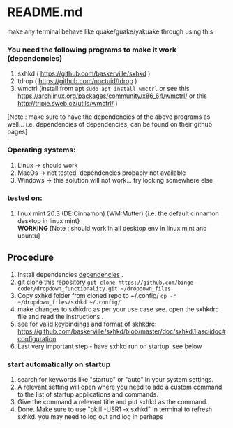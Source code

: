 # README.md
make any terminal behave like quake/guake/yakuake through using this


### <a name="dependencies"> You need the following programs to make it work (dependencies) </a>
1. sxhkd ( https://github.com/baskerville/sxhkd )
2. tdrop ( https://github.com/noctuid/tdrop )
3. wmctrl (install from apt ```sudo apt install wmctrl``` or see this https://archlinux.org/packages/community/x86_64/wmctrl/ or this http://tripie.sweb.cz/utils/wmctrl/ )

[Note : make sure to have the dependencies of the above programs as well... i.e. dependencies of dependencies, can be found on their github pages]

### Operating systems:
1. Linux -> should work
2. MacOs -> not tested, dependencies probably not available
3. Windows -> this solution will not work... try looking somewhere else

### tested on:
1. linux mint 20.3 (DE:Cinnamon) (WM:Mutter)
{i.e. the default cinnamon desktop in linux mint}		
**WORKING**
[Note : should work in all desktop env in linux mint and ubuntu]

## Procedure
1. Install dependencies [dependencies](#dependencies) .
2. git clone this repository 
`git clone https://github.com/binge-coder/dropdown_functionality.git ~/dropdown_files`
3. Copy sxhkd folder from cloned repo to ~/.config/ 
`cp -r ~/dropdown_files/sxhkd ~/.config/ `
4. make changes to sxhkdrc as per your use case see. open the sxhkdrc file and read the instructions .
5. see for valid keybindings and format of skhkdrc: https://github.com/baskerville/sxhkd/blob/master/doc/sxhkd.1.asciidoc#configuration
6. Last very important step - have sxhkd run on startup. see below

### start automatically on startup
1. search for keywords like "startup" or "auto" in your system settings.
2. A relevant setting will open where you need to add a custom command to the list of startup applications and commands.
3. Give the command a relevant title and put sxhkd as the command.
4. Done. Make sure to use "pkill -USR1 -x sxhkd" in terminal to refresh sxhkd. you may need to log out and log in perhaps   